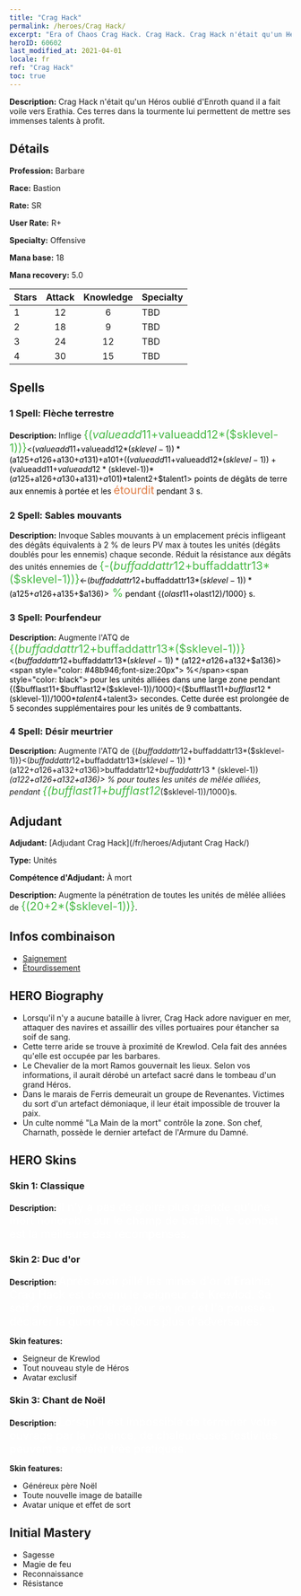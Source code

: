 ```yaml
---
title: "Crag Hack"
permalink: /heroes/Crag Hack/
excerpt: "Era of Chaos Crag Hack. Crag Hack. Crag Hack n'était qu'un Héros oublié d'Enroth quand il a fait voile vers Erathia. Ces terres dans la tourmente lui permettent de mettre ses immenses talents à profit."
heroID: 60602
last_modified_at: 2021-04-01
locale: fr
ref: "Crag Hack"
toc: true
---
```

 **Description:** Crag Hack n'était qu'un Héros oublié d'Enroth quand il a fait voile vers Erathia. Ces terres dans la tourmente lui permettent de mettre ses immenses talents à profit.
## Détails
 **Profession:** Barbare

 **Race:** Bastion

 **Rate:** SR

 **User Rate:** R+

 **Specialty:** Offensive

 **Mana base:** 18

 **Mana recovery:** 5.0


  | Stars   |     Attack     |    Knowledge   |      Specialty     |
  |---------|:---------------:|:---------------:|--------------------|
  |    1    | 12 | 6 | TBD |
  |    2    | 18 | 9 | TBD |
  |    3    | 24 | 12 | TBD |
  |    4    | 30 | 15 | TBD |

## Spells
### 1 Spell: Flèche terrestre
 **Description:** Inflige <span style="color: #48b946;font-size:20px">{($valueadd11+$valueadd12*($sklevel-1))}</span><span style="color: black"><($valueadd11+$valueadd12*($sklevel-1))*($a125+$a126+$a130+$a131)+$a101+(($valueadd11+$valueadd12*($sklevel-1))+($valueadd11+$valueadd12*($sklevel-1))*($a125+$a126+$a130+$a131)+$a101)*$talent2+$talent1> points de dégâts de terre aux ennemis à portée et les <span style="color: #e07c44;font-size:20px">étourdit</span><span style="color: black"> pendant 3 s.

### 2 Spell: Sables mouvants
 **Description:** Invoque Sables mouvants à un emplacement précis infligeant des dégâts équivalents à 2 % de leurs PV max à toutes les unités (dégâts doublés pour les ennemis) chaque seconde. Réduit la résistance aux dégâts des unités ennemies de <span style="color: #48b946;font-size:20px">{-($buffaddattr12+$buffaddattr13*($sklevel-1))}</span><span style="color: black"><-($buffaddattr12+$buffaddattr13*($sklevel-1))*($a125+$a126+$a135+$a136)><span style="color: #48b946;font-size:20px"> %</span><span style="color: black"> pendant {($olast11+$olast12)/1000} s.

### 3 Spell: Pourfendeur
 **Description:** Augmente l'ATQ de <span style="color: #48b946;font-size:20px">{($buffaddattr12+$buffaddattr13*($sklevel-1))}</span><span style="color: black"><($buffaddattr12+$buffaddattr13*($sklevel-1))*($a122+$a126+$a132+$a136)><span style="color: #48b946;font-size:20px"> %</span><span style="color: black"> pour les unités alliées dans une large zone pendant {($bufflast11+$bufflast12*($sklevel-1))/1000}<($bufflast11+$bufflast12*($sklevel-1))/1000*$talent4+$talent3> secondes. Cette durée est prolongée de 5 secondes supplémentaires pour les unités de 9 combattants.

### 4 Spell: Désir meurtrier
 **Description:** Augmente l'ATQ de {($buffaddattr12+$buffaddattr13*($sklevel-1))}<($buffaddattr12+$buffaddattr13*($sklevel-1))*($a122+$a126+$a132+$a136)> % et le drain de vie de {($buffaddattr22+$buffaddattr23*($sklevel-1))}<($buffaddattr12+$buffaddattr13*($sklevel-1))*($a122+$a126+$a132+$a136)> % pour toutes les unités de mêlée alliées, pendant <span style="color: #48b946;font-size:20px">{($bufflast11+$bufflast12*($sklevel-1))/1000}</span><span style="color: black">s.


## Adjudant

 **Adjudant:**  [Adjudant Crag Hack](/fr/heroes/Adjutant Crag Hack/) 

 **Type:**  Unités 

 **Compétence d'Adjudant:**  À mort 

 **Description:** Augmente la pénétration de toutes les unités de mêlée alliées de <span style="color: #48b946;font-size:20px">{(20+2*($sklevel-1))}</span><span style="color: black">.

## Infos combinaison

* [Saignement](/fr/combination/Saignement/) 
* [Étourdissement](/fr/combination/Étourdissement/) 

## HERO Biography
   - Lorsqu'il n'y a aucune bataille à livrer, Crag Hack adore naviguer en mer, attaquer des navires et assaillir des villes portuaires pour étancher sa soif de sang.
   - Cette terre aride se trouve à proximité de Krewlod. Cela fait des années qu'elle est occupée par les barbares.
   - Le Chevalier de la mort Ramos gouvernait les lieux. Selon vos informations, il aurait dérobé un artefact sacré dans le tombeau d'un grand Héros.
   - Dans le marais de Ferris demeurait un groupe de Revenantes. Victimes du sort d'un artefact démoniaque, il leur était impossible de trouver la paix.
   - Un culte nommé \"La Main de la mort\" contrôle la zone. Son chef, Charnath, possède le dernier artefact de l'Armure du Damné.

## HERO Skins
### Skin 1: **Classique**

 **Description:** <span style="color: #ffffff;font-size:20px">Il n'y a pas de gloire plus grande qu'une mort honorable sur le champ de bataille, le combat est la meilleure des récompenses. </span>


### Skin 2: **Duc d'or**

 **Description:** <span style="color: #ffffff;font-size:20px">Après avoir pillé les mines d'or d'Erathia, Crag Hack est devenu le seigneur de Krewlod. Sa soif d'or augmentait de jour en jour et l'a poussé à déclarer la guerre à toujours plus d'adversaires. </span>

 **Skin features:** 

   - Seigneur de Krewlod
   - Tout nouveau style de Héros
   - Avatar exclusif

### Skin 3: **Chant de Noël**

 **Description:** <span style="color: #ffffff;font-size:20px">Lorsqu'il est impossible de terminer votre ouvrage par la violence, de chaleureuses festivités peuvent se révéler très pratiques.</span>

 **Skin features:** 

   - Généreux père Noël
   - Toute nouvelle image de bataille
   - Avatar unique et effet de sort


## Initial Mastery
   - Sagesse
   - Magie de feu
   - Reconnaissance
   - Résistance
